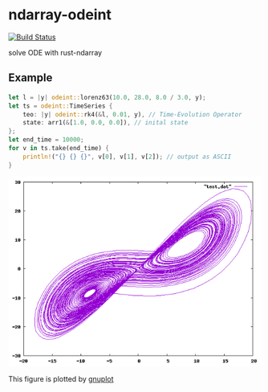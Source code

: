 # ndarray-odeint
[![Build Status](https://travis-ci.org/termoshtt/ndarray-odeint.svg?branch=master)](https://travis-ci.org/termoshtt/ndarray-odeint)

solve ODE with rust-ndarray

## Example

```rust
let l = |y| odeint::lorenz63(10.0, 28.0, 8.0 / 3.0, y);
let ts = odeint::TimeSeries {
    teo: |y| odeint::rk4(&l, 0.01, y), // Time-Evolution Operator
    state: arr1(&[1.0, 0.0, 0.0]), // inital state
};
let end_time = 10000;
for v in ts.take(end_time) {
    println!("{} {} {}", v[0], v[1], v[2]); // output as ASCII
}
```

![Lorenz63 Attractor](lorenz63.png)

This figure is plotted by [gnuplot](http://www.gnuplot.info/)

